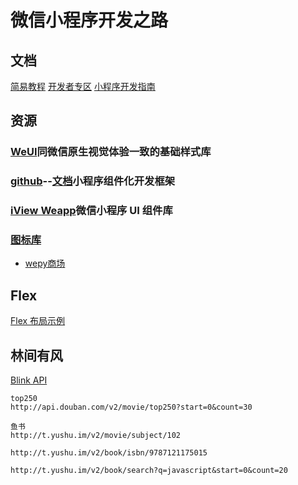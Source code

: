 # 微信小程序开发之路

## 文档
[简易教程](https://developers.weixin.qq.com/miniprogram/dev/)
[开发者专区](https://developers.weixin.qq.com/)
[小程序开发指南](https://developers.weixin.qq.com/ebook?action=get_post_info&token=935589521&volumn=1&lang=zh_CN&book=miniprogram&docid=0008aeea9a8978ab0086a685851c0a)

## 资源
### [WeUI](https://weui.io/)同微信原生视觉体验一致的基础样式库
### [github](https://github.com/Tencent/wepy)--[文档](https://tencent.github.io/wepy/)小程序组件化开发框架
### [iView Weapp](https://github.com/TalkingData/iview-weapp)微信小程序 UI 组件库
### [图标库](http://iconfont.cn)

- [wepy商场](https://github.com/dyq086/wepy-mall)

## Flex
[Flex 布局示例](http://static.vgee.cn/static/index.html)

## 林间有风
[Blink API](http://bl.7yue.pro/dev/index.html)

```
top250
http://api.douban.com/v2/movie/top250?start=0&count=30

鱼书
http://t.yushu.im/v2/movie/subject/102

http://t.yushu.im/v2/book/isbn/9787121175015

http://t.yushu.im/v2/book/search?q=javascript&start=0&count=20

```